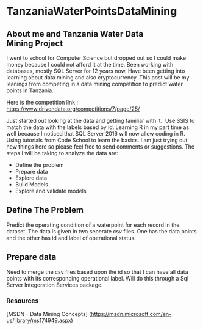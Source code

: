 # TanzaniaWaterPointsDataMining

## About me and Tanzania Water Data Mining Project
I went to school for Computer Science but dropped out so I could make money because I could not afford it at the time.
Been working with databases, mostly SQL Server for 12 years now. Have been getting into learning about data mining and
also cryptocurrency. This post will be my leanings from competing in a data mining competition to predict water points 
in Tanzania.

Here is the competition link : https://www.drivendata.org/competitions/7/page/25/

Just started out looking at the data and getting familiar with it. 
Use SSIS to match the data with the labels based by id.
Learning R in my part time as well because I noticed that SQL Server 2016 will now allow coding in R. 
Using tutorials from Code School to learn the basics.
I am just trying out new things here so please feel free to send comments or suggestions.
The steps I will be taking to analyze the data are:

* Define the problem
* Prepare data
* Explore data
* Build Models
* Explore and validate models

## Define The Problem
Predict the operating condition of a waterpoint for each record in the dataset. The data is given in two seperate csv files. One has the data points and the other has id and label of operational status. 

## Prepare data
Need to merge the csv files based upon the id so that I can have all data points with its corresponding operational label. Will do this through a Sql Server Integeration Services package.


### Resources

[MSDN - Data Mining Concepts] (https://msdn.microsoft.com/en-us/library/ms174949.aspx)
